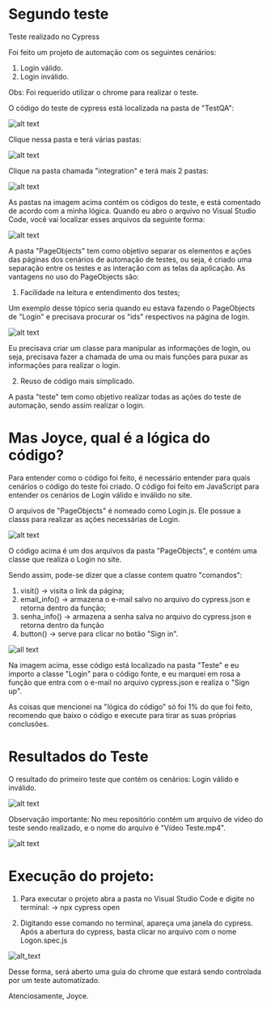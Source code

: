 # Segundo teste

Teste realizado no Cypress

Foi feito um projeto de automação com os seguintes cenários:

1.  Login válido.
2.  Login inválido.

Obs: Foi requerido utilizar o chrome para realizar o teste.

O código do teste de cypress está localizada na pasta de "TestQA":

![alt text](https://media.discordapp.net/attachments/902270296155906159/918609004446486588/unknown.png)

Clique nessa pasta e terá várias pastas:

![alt text](https://media.discordapp.net/attachments/902270296155906159/918614760923226132/unknown.png?width=1025&height=286)

Clique na pasta chamada "integration" e terá mais 2 pastas:

![alt text](https://media.discordapp.net/attachments/902270296155906159/918609196558188614/unknown.png?width=1025&height=179)

As pastas na imagem acima contém os códigos do teste, e está comentado de acordo com a minha lógica. Quando eu abro o arquivo no Visual Studio Code, você vai localizar esses arquivos da seguinte forma:

![alt text](https://media.discordapp.net/attachments/879829009515561040/918650280978046986/unknown.png)

A pasta "PageObjects" tem como objetivo separar os elementos e ações das páginas dos cenários de automação de testes, ou seja, é criado uma separação entre os testes e as interação com as telas da aplicação. 
As vantagens no uso do PageObjects são: 
1.  Facilidade na leitura e entendimento dos testes;

Um exemplo desse tópico seria quando eu estava fazendo o PageObjects de "Login" e precisava procurar os "ids" respectivos na página de login.

![alt text](https://media.discordapp.net/attachments/879829009515561040/918651113450922024/unknown.png?width=1025&height=451)

Eu precisava criar um classe para manipular as informações de login, ou seja, precisava fazer a chamada de uma ou mais funções para puxar as informações para realizar o login.

2.  Reuso de código mais simplicado.

A pasta "teste" tem como objetivo realizar todas as ações do teste de automação, sendo assim realizar o login.

# Mas Joyce, qual é a lógica do código?

Para entender como o código foi feito, é necessário entender para quais cenários o código do teste foi criado. O código foi feito em JavaScript para entender os cenários de Login válido e inválido no site.

O arquivos de "PageObjects" é nomeado como Login.js. Ele possue a classs para realizar as ações necessárias de Login.

![alt text](https://media.discordapp.net/attachments/876949125671833654/918651668218908752/unknown.png?width=954&height=473)

O código acima é um dos arquivos da pasta "PageObjects", e contém uma classe que realiza o Login no site.

Sendo assim, pode-se dizer que a classe contem quatro "comandos":
1.  visit() -> visita o link da página;
2.  email_info() -> armazena o e-mail salvo no arquivo do cypress.json e retorna dentro da função;
3.  senha_info() -> armazena a senha salva no arquivo do cypress.json e retorna dentro da função
4.  button() -> serve para clicar no botão "Sign in".

![all text](https://media.discordapp.net/attachments/876949125671833654/918652362481102889/unknown.png?width=907&height=473)

Na imagem acima, esse código está localizado na pasta "Teste" e eu importo a classe "Login" para o código fonte, e eu marquei em rosa a função que entra com o e-mail no arquivo cypress.json e realiza o "Sign up".

As coisas que mencionei na "lógica do código" só foi 1% do que foi feito, recomendo que baixo o código e execute para tirar as suas próprias conclusões.

# Resultados do Teste

O resultado do primeiro teste que contém os cenários: Login válido e inválido.

![alt text](https://media.discordapp.net/attachments/902270296155906159/918640319401197648/unknown.png?width=886&height=473)

Observação importante: No meu repositório contém um arquivo de vídeo do teste sendo realizado, e o nome do arquivo é "Vídeo Teste.mp4".

![alt text](https://media.discordapp.net/attachments/902270296155906159/918646442275520543/unknown.png)

# Execução do projeto:
1.  Para executar o projeto abra a pasta no Visual Studio Code e digite no terminal:
-> npx cypress open

2.  Digitando esse comando no terminal, apareça uma janela do cypress. Após a abertura do cypress, basta clicar no arquivo com o nome Logon.spec.js

![alt_text](https://media.discordapp.net/attachments/876949125671833654/918656578880688158/unknown.png?width=611&height=424)

Desse forma, será aberto uma guia do chrome que estará sendo controlada por um teste automatizado.

Atenciosamente, Joyce.
